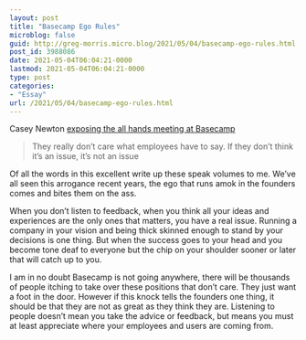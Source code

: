 ```yaml
---
layout: post
title: "Basecamp Ego Rules"
microblog: false
guid: http://greg-morris.micro.blog/2021/05/04/basecamp-ego-rules.html
post_id: 3988086
date: 2021-05-04T06:04:21-0000
lastmod: 2021-05-04T06:04:21-0000
type: post
categories:
- "Essay"
url: /2021/05/04/basecamp-ego-rules.html
---
```

<!--kg-card-begin: html--><p>Casey Newton <a href="https://www.platformer.news/p/-how-basecamp-blew-up-8c7?token=eyJ1c2VyX2lkIjoxMzQwNTYyMSwicG9zdF9pZCI6MzYwMDk4MTUsIl8iOiJVSCtGTCIsImlhdCI6MTYyMDEwNzgyNiwiZXhwIjoxNjIwMTExNDI2LCJpc3MiOiJwdWItNzk3NiIsInN1YiI6InBvc3QtcmVhY3Rpb24ifQ.i6oE8oGx6FlY1DEQkaOGOtQ7x7M0p0IQWDojB4EOd9U">exposing the all hands meeting at Basecamp</a></p>
<blockquote><p>
  They really don’t care what employees have to say. If they don’t think it’s an issue, it’s not an issue
</p></blockquote>
<p>Of all the words in this excellent write up these speak volumes to me. We’ve all seen this arrogance recent years, the ego that runs amok in the founders comes and bites them on the ass.</p>
<p>When you don’t listen to feedback, when you think all your ideas and experiences are the only ones that matters, you have a real issue. Running a company in your vision and being thick skinned enough to stand by your decisions is one thing. But when the success goes to your head and you become tone deaf to everyone but the chip on your shoulder sooner or later that will catch up to you.</p>
<p>I am in no doubt Basecamp is not going anywhere, there will be thousands of people itching to take over these positions that don’t care. They just want a foot in the door. However if this knock tells the founders one thing, it should be that they are not as great as they think they are. Listening to people doesn’t mean you take the advice or feedback, but means you must at least appreciate where your employees and users are coming from.</p>
<!--kg-card-end: html-->
